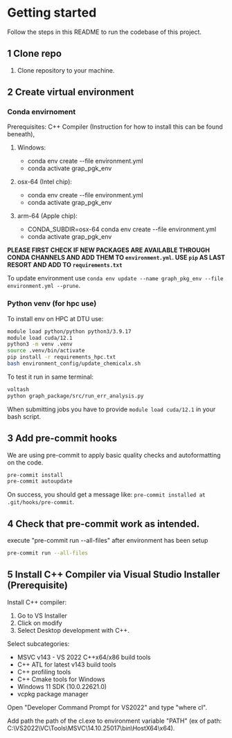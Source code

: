 Getting started
============
Follow the steps in this README to run the codebase of this project.

1 Clone repo 
----------------
1) Clone repository to your machine.


2 Create virtual environment
---------------- 

### Conda envirnoment

Prerequisites: C++ Compiler (Instruction for how to install this can be found beneath), 

1) Windows:
    * conda env create --file environment.yml  
    * conda activate grap_pgk_env

2) osx-64 (Intel chip):
    * conda env create --file environment.yml  
    * conda activate grap_pgk_env

3) arm-64 (Apple chip):
    * CONDA_SUBDIR=osx-64 conda env create --file environment.yml
    * conda activate grap_pgk_env


**PLEASE FIRST CHECK IF NEW PACKAGES ARE AVAILABLE THROUGH CONDA CHANNELS AND ADD THEM TO ```environment.yml```. USE ```pip``` AS LAST RESORT AND ADD TO ```requirements.txt```**

To update environment use ```conda env update --name graph_pkg_env --file environment.yml --prune```.  

### Python venv (for hpc use)
To install env on HPC at DTU use: 
```bash
module load python/python python3/3.9.17 
module load cuda/12.1
python3 -m venv .venv
source .venv/bin/activate
pip install -r requirements_hpc.txt
bash environment_config/update_chemicalx.sh
```
To test it run in same terminal:

```bash
voltash
python graph_package/src/run_err_analysis.py
```
When submitting jobs you have to provide ```module load cuda/12.1``` in your bash script. 



3 Add pre-commit hooks
----------------
We are using pre-commit to apply basic quality checks and autoformatting on the code.
   
```bash
pre-commit install
pre-commit autoupdate
 ```

On success, you should get a message like: ``pre-commit installed at .git/hooks/pre-commit``.

4 Check that pre-commit work as intended. 
-----------------------------
execute "pre-commit run --all-files" after environment has been setup
```bash
pre-commit run --all-files
 ```


5 Install C++ Compiler via Visual Studio Installer (Prerequisite)
--------------------
Install C++ compiler:
1. Go to VS Installer
2. Click on modify
3. Select Desktop development with C++.

Select subcategories:
* MSVC v143 - VS 2022 C++x64/x86 build tools
* C++ ATL for latest v143 build tools
* C++ profiling tools
* C++ Cmake tools for Windows
* Windows 11 SDK (10.0.22621.0)
* vcpkg package manager

Open "Developer Command Prompt for VS2022" and type "where cl".

Add path the path of the cl.exe to environment variable "PATH"
(ex of path: C:\VS2022\VC\Tools\MSVC\14.10.25017\bin\HostX64\x64).